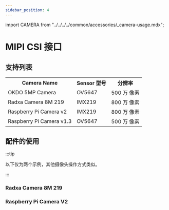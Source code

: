 ```yaml
---
sidebar_position: 4
---
```


import CAMERA from "../../../../common/accessories/\_camera-usage.mdx";

# MIPI CSI 接口

## 支持列表

<table>
  <tr>
    <th>Camera Name</th>
    <th>Sensor 型号</th>
    <th>分辨率</th>
  </tr>
  <tr>
    <td>OKDO 5MP Camera</td>
    <td>OV5647</td>
    <td>500 万 像素</td>
  </tr>
  <tr>
    <td>Radxa Camera 8M 219</td>
    <td>IMX219</td>
    <td>800 万 像素</td>
  </tr>
  <tr>
    <td>Raspberry Pi Camera v2</td>
    <td>IMX219</td>
    <td>800 万 像素</td>
  </tr>
  <tr>
    <td>Raspberry Pi Camera v1.3</td>
    <td>OV5647</td>
    <td>500 万 像素</td>
  </tr>
</table>

## 配件的使用

:::tip

以下仅为两个示例，其他摄像头操作方式类似。

:::

### Radxa Camera 8M 219

<CAMERA product="Radxa CM3 IO" camera_connection_img="/img/cm3/cm3-io-radxa-8m-219.webp" model="radxa-cm3-io" rsetup_path="../../radxa-os/rsetup#overlays" camera="Radxa Camera 8M 219" overlays_title="Enable Radxa Camera 8M 219 on CM3 IO v1.34+ CAM1" video_dev="/dev/video0" />

### Raspberry Pi Camera V2

<CAMERA product="Radxa CM3 IO" camera_connection_img="/img/cm3/cm3-io-rpi-cam-v2.webp" model="radxa-cm3-io" rsetup_path="../../radxa-os/rsetup#overlays" camera="Raspberry Pi Camera V2" overlays_title="Enable Raspberry Pi Camera v2 on CM3 IO v1.34+ CAM1" video_dev="/dev/video0" />
